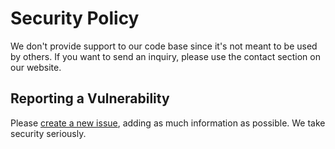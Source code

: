 # Security Policy

We don't provide support to our code base since it's not meant to be used by others. If you want to send an inquiry, please use the contact section on our website.

## Reporting a Vulnerability

Please [create a new issue](https://github.com/tepachelabs/dolarenbancos-js/issues), adding as much information as possible. We take security seriously.
